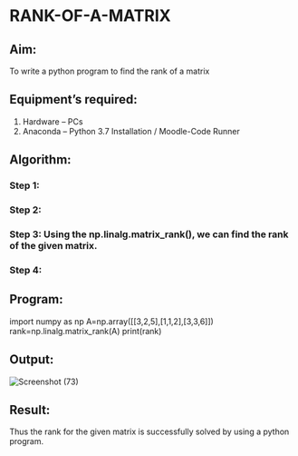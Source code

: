# RANK-OF-A-MATRIX
## Aim:
To write a python program to find the rank of a matrix
## Equipment’s required:
1. 	Hardware – PCs
2. 	Anaconda – Python 3.7 Installation / Moodle-Code Runner
## Algorithm:
### Step 1: 
### Step 2: 
### Step 3: Using the np.linalg.matrix_rank(), we can find the rank of the given matrix.
### Step 4: 
## Program:
import numpy as np
A=np.array([[3,2,5],[1,1,2],[3,3,6]])
rank=np.linalg.matrix_rank(A)
print(rank)
## Output:
![Screenshot (73)](https://github.com/Anusharonselva/RANK-OF-A-MATRIX/assets/119405600/8d342e27-4296-44ee-973d-7dbcbf89ec37)

## Result:
Thus the rank for the given matrix is successfully solved by  using a python program.

